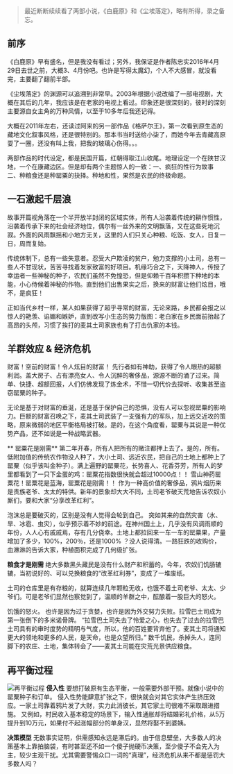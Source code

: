 >最近断断续续看了两部小说，《白鹿原》和《尘埃落定》，略有所得，录之备忘。

## 前序

《白鹿原》早有盛名，但是我没有看过；另外，我保证是作者陈忠实2016年4月29日去世之前，大概3、4月份吧。也许是写得太魔幻，个人不大感冒，就没看完，主要翻了翻前半部。

《尘埃落定》的渊源可以追溯到非常早。2003年根据小说改编了一部电视剧，大概在其后的几年，我应该是在老家的电视上看过。印象还是很深刻的，彼时的深刻主要源自女主角的万种风情，以至于10多年后我还记得。

大概在2011年左右，还读过阿来的另一部作品《格萨尔王》，第一次看到原生态的藏地文化叙事风格，还是很特别的。那本书当时送给小柒了，而她今年去青藏高原耍了一圈，还没有叫上我，把我的玻璃心伤得。。。

两部作品的时代设定，都是民国开篇，红朝得取江山收尾。地理设定一个在陕甘汉地，一个在康藏边区。但是却有两个主题惊人的一致：一、疯狂的性行为故事
二、种粮食还是种罂粟的抉择。种地和性，果然是农民的终极命题。

## 一石激起千层浪
故事开篇视角落在一个半开放半封闭的区域实体，所有人沿袭着传统的耕作惯性，沿袭着传承下来的社会经济地位，偶尔有一丝外来的文明飘落，又在这些死地沉寂。外面的风雨飘摇和小地方无关，这里的人们只关心种粮、吃饭、女人，日复一日，周而复始。

传统体制下，总有一些失意者。忍受大户欺凌的贫户，勉力支撑的小土司，总有一些人不甘现状，苦苦寻找着发家致富的好项目。机缘巧合之下，天降神人，传授了幸运者一些神秘的种子，农民们虽然不免惶恐，但是仰赖千百年积攒下种地的本能，小心侍候着神秘的作物。直到他们出售果实之后，换来的财富让他们炫目，哦不，是疯狂！

正如当代乡村一样，某人如果获得了超乎寻常的财富，无论来路，乡民都会报之以惊人的艳羡、谄媚和嫉妒，直到改写小生态的势力版图：老白家在乡民面前抬起了高昂的头颅，习惯了挨打的麦其土司家族也有了打击仇家的本钱。

## 羊群效应  &  经济危机
 财富！空前的财富！令人炫目的财富！
先行者如有神助，获得了令人眼热的超额利润。盖大房子、占有漂亮女人、令人沉醉的奢侈品，源源不断的涌了过来。简单、快捷、超额回报，人们仿佛发现了炼金术，不惜一切代价去探听、收集甚至盗窃罂粟的种子。

无论是基于对财富的垂涎，还是基于保护自己的恐惧，没有人可以忽视罂粟的影响力。巨额的财富召唤之下，麦其土司武装了一支强有力的军队，加上远交近攻的策略，原来微弱的地区平衡格局被打破。是的，在这个角度看，罂粟与其说是一种优势产品，还不如说是一种战略武器。

** 罂粟花是刚需**
第二年开春，所有人把所有的赌注都押上去了。是的，所有。
低附加值的传统农作物没人种了，大小土司、远近农民，把自己的土地上都种上了罂粟（似乎该叫金种子）。满上遍野的罂粟花，长势喜人、花香芬芳，所有人的梦里都看到了一只下金蛋的鸡：罂粟花指数很快就会超过10000点！！ 雪山神药罂粟花！罂粟花是蓝海，罂粟花是刚需！！
作为一种高价值的奢侈品，鸦片烟历来是贵族老爷、太太的特供。新年的景象却大大不同，土司老爷破天荒地告诉农奴小厮们，要和大家“分享改革红利”。

泡沫总是要破灭的，区别是没有人觉得会轮到自己。
突如其来的自然灾害（水、旱、冰雹、虫灾），似乎预示着不妙的前途。在神州国土上，几乎没有风调雨顺的年份，人人心有戚戚焉，存有几分侥幸。土地上都拉回来一车一车的罂粟果，产量增加了多少，100%，200％，还是1000% ？没人说得清。一路狂跌的收购价，血淋淋的告诉大家，种植面积完成了几何级扩张。

**粮食才是刚需**
绝大多数黑头藏民是没有什么财产和积蓄的。今年，农奴们饥肠辘辘，当初说好的、可以兑换粮食的“改革红利券”，变成了一堆废纸。

土司的仓库里是有存粮的，就算连续几年颗粒无收，也饿不着土司老爷、太太、少爷们。可是老爷们显然也察觉到了，温顺的羊群之中，酝酿着一股巨大的怒火。

饥饿的怒火。
也许是因为过于贪婪，也许是因为外交努力失败。拉雪巴土司成为第一张倒下的多米诺骨牌。
“拉雪巴土司失去了怜爱之心，也失去了过去的拉雪巴土司具有的审时度势的精明与气度，所以，他的百姓要背弃他了。麦其土司将通知更大的领地和更多的人民，是天命，也是众望所归。” 数千饥民，杀掉头人，连同脚下的农庄、土地，集体转会了——麦其土司能在灾荒光景供应粮食。


## 再平衡过程

![再平衡过程](http://upload-images.jianshu.io/upload_images/1037849-37e324abc19d8e47.png?imageMogr2/auto-orient/strip%7CimageView2/2/w/1240)
**侵入性**
要想打破原有生态平衡，一般需要外部干预。就像小说中的罂粟种子和订单。
侵入性势能肆意扩张之下，很快就会对其它实体产生挤压效应。一家土司靠着鸦片发了大财，实力此消彼长，其它家土司很难不采取跟进措施。
又例如，村民收入基本稳定的场景下，输入性通胀却将结婚彩礼价格，从5万提升到10万元，如果付不起涨幅部分的单身汉，显然将娶不到婆姨。

**决策模型**
无数事实证明，供需感知永远是滞后的。由于信息壁垒，大多数人的决策基本上靠拍脑袋，有时甚至还不如一个傻子抛硬币决策，至少傻子不会先入为主，较少主观干扰。尤其需要警惕众口一词的“真理”，经济危机从来不都是惩罚大多数人吗？
